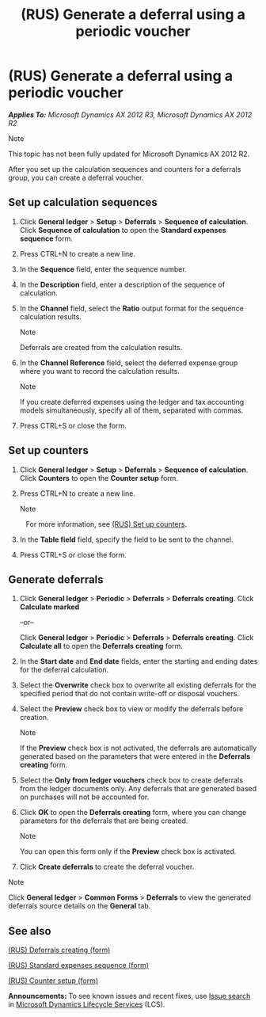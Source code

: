 ﻿---
title: (RUS) Generate a deferral using a periodic voucher
TOCTitle: (RUS) Generate a deferral using a periodic voucher
ms:assetid: 90ee0677-f96f-4ca8-ab0e-c13ba8998ab6
ms:mtpsurl: https://technet.microsoft.com/en-us/library/JJ678477(v=AX.60)
ms:contentKeyID: 49387705
ms.date: 04/18/2014
mtps_version: v=AX.60
f1_keywords:
- Forms.Dialog
- Forms.RTax25StdSeq
- Forms.RTax25StdExpressionTable
- MsDynAx060.Forms.Dialog
- MsDynAx060.Forms.RTax25StdSeq
- MsDynAx060.Forms.RTax25StdExpressionTable
---

# (RUS) Generate a deferral using a periodic voucher 


_**Applies To:** Microsoft Dynamics AX 2012 R3, Microsoft Dynamics AX 2012 R2_


> [!NOTE]
> <P>This topic has not been fully updated for Microsoft Dynamics AX 2012 R2.</P>



After you set up the calculation sequences and counters for a deferrals group, you can create a deferral voucher.

## Set up calculation sequences

1.  Click **General ledger** \> **Setup** \> **Deferrals** \> **Sequence of calculation**. Click **Sequence of calculation** to open the **Standard expenses sequence** form.

2.  Press CTRL+N to create a new line.

3.  In the **Sequence** field, enter the sequence number.

4.  In the **Description** field, enter a description of the sequence of calculation.

5.  In the **Channel** field, select the **Ratio** output format for the sequence calculation results.
    

    > [!NOTE]
    > <P>Deferrals are created from the calculation results.</P>



6.  In the **Channel Reference** field, select the deferred expense group where you want to record the calculation results.
    

    > [!NOTE]
    > <P>If you create deferred expenses using the ledger and tax accounting models simultaneously, specify all of them, separated with commas.</P>



7.  Press CTRL+S or close the form.

## Set up counters

1.  Click **General ledger** \> **Setup** \> **Deferrals** \> **Sequence of calculation**. Click **Counters** to open the **Counter setup** form.

2.  Press CTRL+N to create a new line.
    

    > [!NOTE]
    > <P>&nbsp;&nbsp;&nbsp;For more information, see <A href="rus-set-up-counters.md">(RUS) Set up counters</A>.</P>



3.  In the **Table field** field, specify the field to be sent to the channel.

4.  Press CTRL+S or close the form.

## Generate deferrals

1.  Click **General ledger** \> **Periodic** \> **Deferrals** \> **Deferrals creating**. Click **Calculate marked**
    
    –or–
    
    Click **General ledger** \> **Periodic** \> **Deferrals** \> **Deferrals creating**. Click **Calculate all** to open the **Deferrals creating** form.

2.  In the **Start date** and **End date** fields, enter the starting and ending dates for the deferral calculation.

3.  Select the **Overwrite** check box to overwrite all existing deferrals for the specified period that do not contain write-off or disposal vouchers.

4.  Select the **Preview** check box to view or modify the deferrals before creation.
    

    > [!NOTE]
    > <P>If the <STRONG>Preview</STRONG> check box is not activated, the deferrals are automatically generated based on the parameters that were entered in the <STRONG>Deferrals creating</STRONG> form.</P>



5.  Select the **Only from ledger vouchers** check box to create deferrals from the ledger documents only. Any deferrals that are generated based on purchases will not be accounted for.

6.  Click **OK** to open the **Deferrals creating** form, where you can change parameters for the deferrals that are being created.
    

    > [!NOTE]
    > <P>You can open this form only if the <STRONG>Preview</STRONG> check box is activated.</P>



7.  Click **Create deferrals** to create the deferral voucher.


> [!NOTE]
> <P>Click <STRONG>General ledger</STRONG> &gt; <STRONG>Common Forms</STRONG> &gt; <STRONG>Deferrals</STRONG> to view the generated deferrals source details on the <STRONG>General</STRONG> tab.</P>



## See also

[(RUS) Deferrals creating (form)](https://technet.microsoft.com/en-us/library/jj839648\(v=ax.60\))

[(RUS) Standard expenses sequence (form)](https://technet.microsoft.com/en-us/library/jj853198\(v=ax.60\))

[(RUS) Counter setup (form)](https://technet.microsoft.com/en-us/library/jj856173\(v=ax.60\))

  
**Announcements:** To see known issues and recent fixes, use [Issue search](http://go.microsoft.com/fwlink/?linkid=389258) in [Microsoft Dynamics Lifecycle Services](http://go.microsoft.com/fwlink/?linkid=306505) (LCS).

